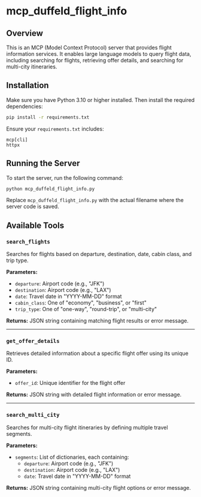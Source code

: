 # mcp_duffeld_flight_info

## Overview
This is an MCP (Model Context Protocol) server that provides flight information services. It enables large language models to query flight data, including searching for flights, retrieving offer details, and searching for multi-city itineraries.

## Installation
Make sure you have Python 3.10 or higher installed. Then install the required dependencies:

```bash
pip install -r requirements.txt
```

Ensure your `requirements.txt` includes:
```
mcp[cli]
httpx
```

## Running the Server
To start the server, run the following command:

```bash
python mcp_duffeld_flight_info.py
```

Replace `mcp_duffeld_flight_info.py` with the actual filename where the server code is saved.

## Available Tools

### `search_flights`
Searches for flights based on departure, destination, date, cabin class, and trip type.

**Parameters:**
- `departure`: Airport code (e.g., "JFK")
- `destination`: Airport code (e.g., "LAX")
- `date`: Travel date in "YYYY-MM-DD" format
- `cabin_class`: One of "economy", "business", or "first"
- `trip_type`: One of "one-way", "round-trip", or "multi-city"

**Returns:** JSON string containing matching flight results or error message.

---

### `get_offer_details`
Retrieves detailed information about a specific flight offer using its unique ID.

**Parameters:**
- `offer_id`: Unique identifier for the flight offer

**Returns:** JSON string with detailed flight information or error message.

---

### `search_multi_city`
Searches for multi-city flight itineraries by defining multiple travel segments.

**Parameters:**
- `segments`: List of dictionaries, each containing:
  - `departure`: Airport code (e.g., "JFK")
  - `destination`: Airport code (e.g., "LAX")
  - `date`: Travel date in "YYYY-MM-DD" format

**Returns:** JSON string containing multi-city flight options or error message.